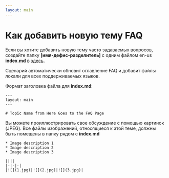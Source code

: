 ```yaml
---
layout: main
---
```


# Как добавить новую тему FAQ

Если вы хотите добавить новую тему часто задаваемых вопросов, создайте папку **[имя-дефис-разделитель]** с одним файлом en-us **index.md** в [здесь](https://github.com/foobnix/LibreraReader/tree/master/docs/faq).

Сценарий автоматически обновит оглавление FAQ и добавит файлы локали для всех поддерживаемых языков.

Формат заголовка файла для **index.md**:

```
---
layout: main
---

# Topic Name from Here Goes to the FAQ Page
```

Вы можете проиллюстрировать свое обсуждение с помощью картинок (JPEG). Все файлы изображений, относящиеся к этой теме, должны быть помещены в папку рядом с **index.md**

```
* Image description 1
* Image description 2
* Image description 3

||||
|-|-|-|
|![](1.jpg)|![](2.jpg)|![](3.jpg)|
```

